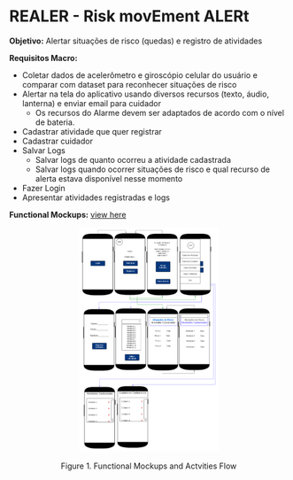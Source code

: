 # REALER - Risk movEment ALERt

<b>Objetivo:</b> Alertar situações de risco (quedas) e registro de atividades

<b>Requisitos Macro:</b>
- Coletar dados de acelerômetro e giroscópio celular do usuário e comparar com dataset para reconhecer situações de risco
- Alertar na tela do aplicativo usando diversos recursos (texto, áudio, lanterna) e enviar email para cuidador
  - Os recursos do Alarme devem ser adaptados de acordo com o nível de bateria.
- Cadastrar atividade que quer registrar
- Cadastrar cuidador
- Salvar Logs
  - Salvar logs de quanto ocorreu a atividade cadastrada
  - Salvar logs quando ocorrer situações de risco e qual recurso de alerta estava disponível nesse momento
- Fazer Login
- Apresentar atividades registradas e logs

<b>Functional Mockups:</b> [view here](./Documentation/FunctionalMockups.md)

<p align="center">
<img src="./Documentation/figures/MockupsFuncionais.png" width="50%" heigth="50%" >
</p>

  
  <p align="center">Figure 1. Functional Mockups and Actvities Flow</p>
